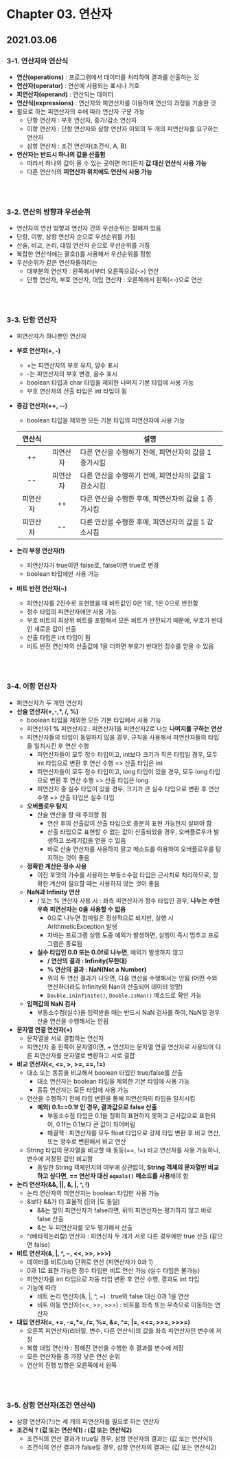 # Chapter 03. 연산자

## 2021.03.06

### 3-1. 연산자와 연산식
- **연산(operations)** : 프로그램에서 데이터를 처리하여 결과를 산출하는 것
- **연산자(operator)** : 연산에 사용되는 표시나 기호
- **피연산자(operand)** : 연산되는 데이터
- **연산식(expressions)** : 연산자와 피연산자를 이용하여 연산의 과정을 기술한 것
- 필요로 하는 피연산자의 수에 따라 연산자 구분 가능
  - 단항 연산자 : 부호 연산자, 증가/감소 연산자
  - 이항 연산자 : 단항 연산자와 삼항 연산자 이외의 두 개의 피연산자를 요구하는 연산자
  - 삼항 연산자 : 조건 연산자(조건식, A, B)
- **연산자는 반드시 하나의 값을 산출함**
  - 따라서 하나의 값이 올 수 있는 곳이면 어디든지 **값 대신 연산식 사용 가능**
  - 다른 연산식의 **피연산자 위치에도 연산식 사용 가능**

<br>
<br>

### 3-2. 연산의 방향과 우선순위
- 연산자의 연산 방향과 연산자 간의 우선순위는 정해져 있음
- 단항, 이항, 삼항 연산자 순으로 우선순위를 가짐
- 산술, 비교, 논리, 대입 연산자 순으로 우선순위를 가짐
- 복잡한 연산식에는 괄호()를 사용해서 우선순위를 정함
- 우선순위가 같은 연산자들끼리는
  - 대부분의 연산자 : 왼쪽에서부터 오른쪽으로(->) 연산
  - 단항 연산자, 부호 연산자, 대입 연산자 : 오른쪽에서 왼쪽(<-)으로 연산

<br>
<br>

### 3-3. 단항 연산자
- 피연산자가 하나뿐인 연산자
- **부호 연산자(+, -)**
  - +는 피연산자의 부호 유지, 양수 표시
  - -는 피연산자의 부호 변경, 음수 표시
  - boolean 타입과 char 타입을 제외한 나머지 기본 타입에 사용 가능
  - 부호 연산자의 산출 타입은 int 타입이 됨
- **증감 연산자(++, --)**
  - boolean 타입을 제외한 모든 기본 타입의 피연산자에 사용 가능
  
  |연산식||설명|
  |:------:|:-:|---|
  |++|피연산자|다른 연산을 수행하기 전에, 피연산자의 값을 1 증가시킴|
  |--|피연산자|다른 연산을 수행하기 전에, 피연산자의 값을 1 감소시킴|
  |피연산자|++|다른 연산을 수행한 후에, 피연산자의 값을 1 증가시킴|
  |피연산자|--|다른 연산을 수행한 후에, 피연산자의 값을 1 감소시킴|
- **논리 부정 연산자(!)**
  - 피연산자가 true이면 false로, false이면 true로 변경
  - boolean 타입에만 사용 가능
- **비트 반전 연산자(~)**
  - 피연산자를 2진수로 표현했을 때 비트값인 0은 1로, 1은 0으로 반전함
  - 정수 타입의 피연산자에만 사용 가능
  - 부호 비트의 최상위 비트를 포함해서 모든 비트가 반전되기 때문에, 부호가 반대인 새로운 값이 산출
  - 산출 타입은 int 타입이 됨
  - 비트 반전 연산자의 산출값에 1을 더하면 부호가 반대인 정수를 얻을 수 있음

<br>
<br>

### 3-4. 이항 연산자
- 피연산자가 두 개인 연산자
- **산술 연산자(+,-,*, /, %)**
  - boolean 타입을 제외한 모든 기본 타입에서 사용 가능
  - 피연산자1 **%** 피연산자2 : 피연산자1을 피연산자2로 나눈 **나머지를 구하는 연산**
  - 피연산자들의 타입이 동일하지 않을 경우, 규칙을 사용해서 피연산자들의 타입을 일치시킨 후 연산 수행
    - 피연산자들이 모두 정수 타입이고, int보다 크기가 작은 타입일 경우, 모두 int 타입으로 변환 후 연산 수행 => 산출 타입은 int
    - 피연산자들이 모두 정수 타입이고, long 타입이 있을 경우, 모두 long 타입으로 변환 후 연산 수행 => 산출 타입은 long
    - 피연산자 중 실수 타입이 있을 경우, 크기가 큰 실수 타입으로 변환 후 연산 수행 => 산출 타입은 실수 타입
  - **오버플로우 탐지**
    - 산술 연산을 할 때 주의할 점
      - 연산 후의 산출값이 산출 타입으로 충분히 표현 가능한지 살펴야 함
      - 산출 타입으로 표현할 수 없는 값이 산출되었을 경우, 오버플로우가 발생하고 쓰레기값을 얻을 수 있음
      - 바로 산술 연산자를 사용하지 말고 메소드를 이용하여 오버플로우를 탐지하는 것이 좋음
  - **정확한 계산은 정수 사용**
    - 이진 포맷의 가수를 사용하는 부동소수점 타입은 근사치로 처리하므로, 정확한 계산이 필요할 때는 사용하지 않는 것이 좋음
  - **NaN과 Infinity 연산**
    - / 또는 % 연산자 사용 시 : 좌측 피연산자가 정수 타입인 경우, **나누는 수인 우측 피연산자는 0을 사용할 수 없음**
      - 0으로 나누면 컴파일은 정상적으로 되지만, 실행 시 ArithmeticException 발생
      - 자바는 프로그램 실행 도중 예외가 발생하면, 실행이 즉시 멈추고 프로그램은 종료됨
    - **실수 타입인 0.0 또는 0.0f로 나누면**, 예외가 발생하지 않고
      - **/ 연산의 결과 : Infinity(무한대)**
      - **% 연산의 결과 : NaN(Not a Number)**
      - 위의 두 연산 결과가 나오면, 다음 연산을 수행해서는 안됨 (어떤 수와 연산하더라도 Infinity와 Nan이 산출되어 데이터 엉망)
      - `Double.inInfinite()`, `Double.isNan()` 메소드로 확인 가능
  - **입력값의 NaN 검사**
    - 부동소수점(실수)을 입력받을 때는 반드시 NaN 검사를 하여, NaN일 경우 산술 연산을 수행해서는 안됨   
- **문자열 연결 연산자(+)**
  - 문자열을 서로 결합하는 연산자
  - 피연산자 중 한쪽이 문자열이면, + 연산자는 문자열 연결 연산자로 사용되어 다른 피연산자를 문자열로 변환하고 서로 결합 
- **비교 연산자(<, <=, >, >=, ==, !=)**
  - 대소 또는 동등을 비교해서 boolean 타입인 true/false를 산출
    - 대소 연산자는 boolean 타입을 제외한 기본 타입에 사용 가능
    - 동등 연산자는 모든 타입에 사용 가능
  - 연산을 수행하기 전에 타입 변환을 통해 피연산자의 타입을 일치시킴
    - **예외) 0.1==0.1f 인 경우, 결과값으로 false 산출**
      - 부동소수점 타입은 0.1을 정확히 표현하지 못하고 근사값으로 표현되어, 0.1f는 0.1보다 큰 값이 되어버림
      - 해결책 : 피연산자를 모두 float 타입으로 강제 타입 변환 후 비교 연산, 또는 정수로 변환해서 비교 연산
  - String 타입의 문자열을 비교할 때 동등(==, !=) 비교 연산자를 사용 가능하나, 변수에 저장된 값만 비교함
    - 동일한 String 객체인지의 여부에 상관없이, **String 객체의 문자열만 비교하고 싶다면, == 연산자 대신 `equals()` 메소드를 사용**해야 함  
- **논리 연산자(&&, ||, &, |, ^, !)**
  - 논리 연산자의 피연산자는 boolean 타입만 사용 가능
  - &보다 &&가 더 효율적 (||와 |도 동일)
    - &&는 앞의 피연산자가 false라면, 뒤의 피연산자는 평가하지 않고 바로 false 산출
    - &는 두 피연산자를 모두 평가해서 산출
  - ^(배타적논리합) 연산자 : 피연산자 두 개가 서로 다른 경우에만 true 산출 (같으면 false) 
- **비트 연산자(&, |, ^, ~, <<, >>, >>>)**
  - 데이터를 비트(bit) 단위로 연산 (피연산자가 0과 1)
  - 0과 1로 표현 가능한 정수 타입만 비트 연산 가능 (실수 타입은 불가능)
  - 피연산자를 int 타입으로 자동 타입 변환 후 연산 수행, 결과도 int 타입
  - 기능에 따라
    - 비트 논리 연산자(&, |, ^, ~) : true와 false 대신 0과 1을 연산
    - 비트 이동 연산자(<<, >>, >>>) : 비트를 좌측 또는 우측으로 이동하는 연산자 
- **대입 연산자(=, +=, -=,*=, /=, %=, &=, ^=, |=, <<=, >>=, >>>=)**
  - 오른쪽 피연산자(리터럴, 변수, 다른 연산식)의 값을 좌측 피연산자인 변수에 저장
  - 복합 대입 연산자 : 정해진 연산을 수행한 후 결과를 변수에 저장
  - 모든 연산자들 중 가장 낮은 연산 순위
  - 연산의 진행 방향은 오른쪽에서 왼쪽 

<br>
<br>

### 3-5. 삼항 연산자(조건 연산식)
- 삼항 연산자(?:)는 세 개의 피연산자를 필요로 하는 연산자
- **조건식 ? (값 또는 연산식1) : (값 또는 연산식2)**
  - 조건식의 연산 결과가 true일 경우, 삼항 연산자의 결과는 (값 또는 연산식1)
  - 조건식의 연산 결과가 false일 경우, 삼항 연산자의 결과는 (값 또는 연산식2)